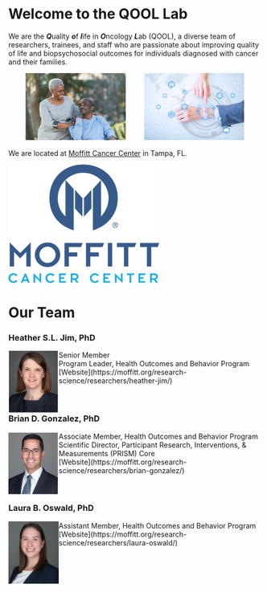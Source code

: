 # Welcome to the QOOL Lab

We are the ***Q***uality ***o***f ***l***ife in ***O***ncology ***L***ab (QOOL), a diverse team of researchers, trainees, and staff who are passionate about improving quality of life and biopsychosocial outcomes for individuals diagnosed with cancer and their families.

<p align="center">
  <img alt="Couple" src="/images/stock_images/Couple.jpg" width="200">
&nbsp; &nbsp; &nbsp; &nbsp;
  <img alt="Digital" src="/images/stock_images/Digital.jpg" width="200">
</p>

We are located at [Moffitt Cancer Center](http://www.moffitt.org) in Tampa, FL.<br>

<img src="/images/logos/Moffitt_logo.png" alt="Moffitt_logo" class="center" style="width: 200">

# Our Team

### Heather S.L. Jim, PhD

<img align="left" width="100" src="/images/headshots/Heather_Jim.jpg">
Senior Member<br>
Program Leader, Health Outcomes and Behavior Program<br>
[Website](https://moffitt.org/research-science/researchers/heather-jim/)

<br>
<br>
<br>

### Brian D. Gonzalez, PhD

<img align="left" width="100" src="/images/headshots/Brian_Gonzalez.jpg">
Associate Member, Health Outcomes and Behavior Program<br>
Scientific Director, Participant Research, Interventions, & Measurements (PRISM) Core<br>
[Website](https://moffitt.org/research-science/researchers/brian-gonzalez/)

<br>
<br>
<br>

### Laura B. Oswald, PhD

<img align="left" width="100" src="/images/headshots/Laura_Oswald.jpg">
Assistant Member, Health Outcomes and Behavior Program<br>
[Website](https://moffitt.org/research-science/researchers/laura-oswald/)

